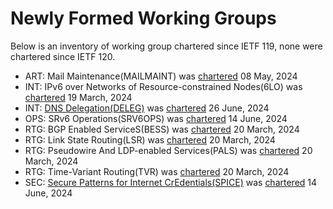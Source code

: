 # Newly Formed Working Groups

Below is an inventory of working group chartered since IETF 119, none were chartered since IETF 120.

 * ART: Mail Maintenance(MAILMAINT) was [chartered](https://datatracker.ietf.org/doc/charter-ietf-mailmaint) 08 May, 2024
 * INT: IPv6 over Networks of Resource-constrained Nodes(6LO) was [chartered](https://datatracker.ietf.org/doc/charter-ietf-6lo) 19 March, 2024
 * INT: [DNS Delegation(DELEG)](INT/deleg.md) was  [chartered](https://datatracker.ietf.org/doc/charter-ietf-deleg) 26 June, 2024
 * OPS: SRv6 Operations(SRV6OPS) was [chartered](https://datatracker.ietf.org/doc/charter-ietf-srv6ops) 14 June, 2024
 * RTG: BGP Enabled ServiceS(BESS) was [chartered](https://datatracker.ietf.org/doc/charter-ietf-bess) 20 March, 2024
 * RTG: Link State Routing(LSR) was [chartered](https://datatracker.ietf.org/doc/charter-ietf-lsr) 20 March, 2024
 * RTG: Pseudowire And LDP-enabled Services(PALS) was [chartered](https://datatracker.ietf.org/doc/charter-ietf-pals) 20 March, 2024
 * RTG: Time-Variant Routing(TVR) was [chartered](https://datatracker.ietf.org/doc/charter-ietf-tvr) 20 March, 2024
 * SEC: [Secure Patterns for Internet CrEdentials(SPICE)](SEC/spice.md) was  [chartered](https://datatracker.ietf.org/doc/charter-ietf-spice) 14 June, 2024